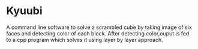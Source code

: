 # Kyuubi
A command line software to solve a scrambled cube by taking image of six faces and detecting color of each block.
After detecting color,ouput is fed to a cpp program which solves it using layer by layer approach.
